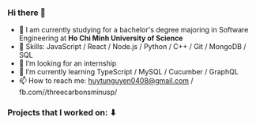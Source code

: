 ### Hi there 👋
- 🏫 I am currently studying for a bachelor's degree majoring in Software Engineering at **Ho Chi Minh University of Science**
- 🔧 Skills:  JavaScript  /  React  /  Node.js  /  Python  /  C++  /  Git  /  MongoDB  /  SQL
- 👯 I’m looking for an internship
- 🌱 I’m currently learning TypeScript / MySQL / Cucumber / GraphQL
- 📫 How to reach me: huytunguyen0408@gmail.com / fb.com//threecarbonsminusp/

### Projects that I worked on: ⬇ 

<!--
**huytunguyenn/huytunguyenn** is a ✨ _special_ ✨ repository because its `README.md` (this file) appears on your GitHub profile.

Here are some ideas to get you started:

- 🔭 I’m currently working on ...
- 🌱 I’m currently learning ...
- 👯 I’m looking to collaborate on ...
- 🤔 I’m looking for help with ...
- 💬 Ask me about ...
- 📫 How to reach me: ...
- 😄 Pronouns: ...
- ⚡ Fun fact: ...
-->
